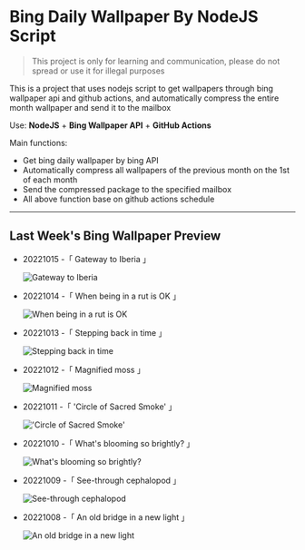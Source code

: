 # Bing Daily Wallpaper By NodeJS Script

> This project is only for learning and communication, please do not spread or use it for illegal purposes

This is a project that uses nodejs script to get wallpapers through bing wallpaper api and github actions, and automatically compress the entire month wallpaper and send it to the mailbox

Use: **NodeJS** + **Bing Wallpaper API** + **GitHub Actions**

Main functions:

- Get bing daily wallpaper by bing API
- Automatically compress all wallpapers of the previous month on the 1st of each month
- Send the compressed package to the specified mailbox
- All above function base on github actions schedule

---

## Last Week's Bing Wallpaper Preview

- 20221015 -「 Gateway to Iberia 」 
  ![Gateway to Iberia](https://bing.com/th?id=OHR.RioArazas_EN-US7767502808_UHD.jpg&rf=LaDigue_UHD.jpg&pid=hp&w=3840&h=2160&rs=1&c=4)
- 20221014 -「 When being in a rut is OK 」 
  ![When being in a rut is OK](https://bing.com/th?id=OHR.AlaskaMoose_EN-US7632880778_UHD.jpg&rf=LaDigue_UHD.jpg&pid=hp&w=3840&h=2160&rs=1&c=4)
- 20221013 -「 Stepping back in time 」 
  ![Stepping back in time](https://bing.com/th?id=OHR.AmmoniteGraveyard_EN-US7510840532_UHD.jpg&rf=LaDigue_UHD.jpg&pid=hp&w=3840&h=2160&rs=1&c=4)
- 20221012 -「 Magnified moss 」 
  ![Magnified moss](https://bing.com/th?id=OHR.TortulaMoss_EN-US7128071079_UHD.jpg&rf=LaDigue_UHD.jpg&pid=hp&w=3840&h=2160&rs=1&c=4)
- 20221011 -「 'Circle of Sacred Smoke' 」 
  !['Circle of Sacred Smoke'](https://bing.com/th?id=OHR.SacredSmoke_EN-US7047459944_UHD.jpg&rf=LaDigue_UHD.jpg&pid=hp&w=3840&h=2160&rs=1&c=4)
- 20221010 -「 What's blooming so brightly? 」 
  ![What's blooming so brightly?](https://bing.com/th?id=OHR.ChukchiSea_EN-US6494940864_UHD.jpg&rf=LaDigue_UHD.jpg&pid=hp&w=3840&h=2160&rs=1&c=4)
- 20221009 -「 See-through cephalopod 」 
  ![See-through cephalopod](https://bing.com/th?id=OHR.GlassOctopus_EN-US6394802515_UHD.jpg&rf=LaDigue_UHD.jpg&pid=hp&w=3840&h=2160&rs=1&c=4)
- 20221008 -「 An old bridge in a new light 」 
  ![An old bridge in a new light](https://bing.com/th?id=OHR.OberbaumBridge_EN-US6324390642_UHD.jpg&rf=LaDigue_UHD.jpg&pid=hp&w=3840&h=2160&rs=1&c=4)